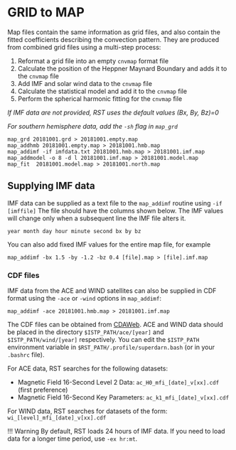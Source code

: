 <!--
(C) Copyright 2019 University Centre in Svalbard (UNIS)
author: Emma Bland, UNIS

This file is part of the Radar Software Toolkit (RST).

RST is free software: you can redistribute it and/or modify
it under the terms of the GNU General Public License as published by
the Free Software Foundation, either version 3 of the License, or
(at your option) any later version.

This program is distributed in the hope that it will be useful,
but WITHOUT ANY WARRANTY; without even the implied warranty of
MERCHANTABILITY or FITNESS FOR A PARTICULAR PURPOSE.  See the
GNU General Public License for more details.

You should have received a copy of the GNU General Public License
along with this program.  If not, see <https://www.gnu.org/licenses/>.

Modifications:
    2021-03-10 Emma Bland (UNIS) updated instructions on how to add IMF data
-->

# GRID to MAP
Map files contain the same information as grid files, and also contain the fitted coefficients describing the convection pattern. They are produced from combined grid files using a multi-step process:

1. Reformat a grid file into an empty `cnvmap` format file
2. Calculate the position of the Heppner Maynard Boundary and adds it to the `cnvmap` file
3. Add IMF and solar wind data to the `cnvmap` file
4. Calculate the statistical model and add it to the `cnvmap` file
5. Perform the spherical harmonic fitting for the `cnvmap` file

*If IMF data are not provided, RST uses the default values (Bx, By, Bz)=0*

*For southern hemisphere data, add the `-sh` flag in `map_grd`*

```
map_grd 20181001.grd > 20181001.empty.map
map_addhmb 20181001.empty.map > 20181001.hmb.map
map_addimf -if imfdata.txt 20181001.hmb.map > 20181001.imf.map
map_addmodel -o 8 -d l 20181001.imf.map > 20181001.model.map
map_fit  20181001.model.map > 20181001.north.map
```

## Supplying IMF data

IMF data can be supplied as a text file to the `map_addimf` routine using `-if [imffile]` 
The file should have the columns shown below. The IMF values will change only when a subsequent line the IMF file alters it.

```
year month day hour minute second bx by bz
```

You can also add fixed IMF values for the entire map file, for example
```
map_addimf -bx 1.5 -by -1.2 -bz 0.4 [file].map > [file].imf.map
```

### CDF files
IMF data from the ACE and WIND satellites can also be supplied in CDF format using the `-ace` or `-wind` options in `map_addimf`:

```
map_addimf -ace 20181001.hmb.map > 20181001.imf.map
```
The CDF files can be obtained from [CDAWeb](https://cdaweb.gsfc.nasa.gov/). ACE and WIND data should be placed in the directory `$ISTP_PATH/ace/[year]` and `$ISTP_PATH/wind/[year]` respectively. You can edit the `$ISTP_PATH` environment variable in `$RST_PATH/.profile/superdarn.bash` (or in your `.bashrc` file).

For ACE data, RST searches for the following datasets:

- Magnetic Field 16-Second Level 2 Data: `ac_H0_mfi_[date]_v[xx].cdf` (first preference)
- Magnetic Field 16-Second Key Parameters: `ac_k1_mfi_[date]_v[xx].cdf`

For WIND data, RST searches for datasets of the form: `wi_[level]_mfi_[date]_v[xx].cdf`




!!! Warning
    By default, RST loads 24 hours of IMF data. If you need to load data for a longer time period, use `-ex hr:mt`.


